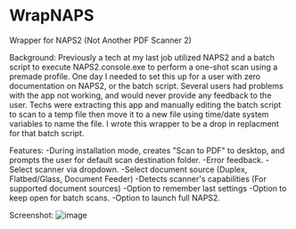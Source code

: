 # WrapNAPS
Wrapper for NAPS2 (Not Another PDF Scanner 2)

Background:
Previously a tech at my last job utilized NAPS2 and a batch script to execute NAPS2.console.exe to perform a one-shot scan using a premade profile. One day I needed to set this up for a user with zero documentation on NAPS2, or the batch script. Several users had problems with the app not working, and would never provide any feedback to the user. Techs were extracting this app and manually editing the batch script to scan to a temp file then move it to a new file using time/date system variables to name the file. I wrote this wrapper to be a drop in replacment for that batch script.

Features:
  -During installation mode, creates "Scan to PDF" to desktop, and prompts the user for default scan destination folder.
  -Error feedback.
  -Select scanner via dropdown.
  -Select document source (Duplex, Flatbed/Glass, Document Feeder)
  -Detects scanner's capabilities (For supported document sources)
  -Option to remember last settings
  -Option to keep open for batch scans.
  -Option to launch full NAPS2.

Screenshot:
![image](https://github.com/BiatuAutMiahn/WrapNAPS/assets/6149596/81a264f0-3467-49b1-b9e2-e0525562f95b)

